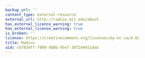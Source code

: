 ```yaml
---
backup_url: ''
content_type: external-resource
external_url: http://radius.mit.edu/about
has_external_licence_warning: true
has_external_license_warning: true
is_broken: ''
license: https://creativecommons.org/licenses/by-nc-sa/4.0/
title: Radius
uid: cb783dff-7909-488b-95ef-38f244e51daa
---
```


